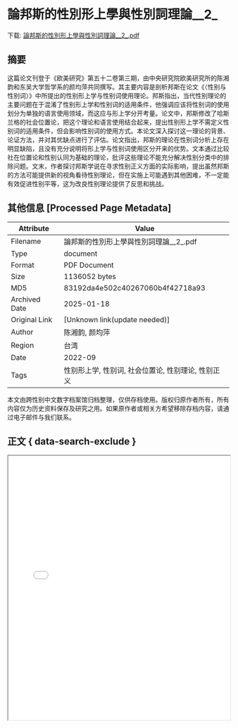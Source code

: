 # 論邦斯的性別形上學與性別詞理論__2_

<!-- tcd_download_link -->
下载: <a href="../論邦斯的性別形上學與性別詞理論__2_.pdf" download>論邦斯的性別形上學與性別詞理論__2_.pdf</a>
<!-- tcd_download_link_end -->

## 摘要

<!-- tcd_abstract -->
这篇论文刊登于《欧美研究》第五十二卷第三期，由中央研究院欧美研究所的陈湘韵和东吴大学哲学系的颜均萍共同撰写。其主要内容是剖析邦斯在论文《〈性别与性别词〉》中所提出的性别形上学与性别词使用理论。邦斯指出，当代性别理论的主要问题在于混淆了性别形上学和性别词的适用条件，他强调应该将性别词的使用划分为单独的语言使用领域，而这应与形上学分开考量。论文中，邦斯修改了哈斯兰格的社会位置论，把这个理论和语言使用结合起来，提出性别形上学不需定义性别词的适用条件，但会影响性别词的使用方式。本论文深入探讨这一理论的背景、论证方法，并对其优缺点进行了评估。论文指出，邦斯的理论在性别词分析上存在明显缺陷，且没有充分说明将形上学与性别词使用区分开来的优势。文本通过比较社在位置论和性别认同为基础的理论，批评这些理论不能充分解决性别分类中的排除问题。文末，作者探讨邦斯学说在寻求性别正义方面的实际影响，提出虽然邦斯的方法可能提供新的视角看待性别理论，但在实施上可能遇到其他困难，不一定能有效促进性别平等，这为改良性别理论提供了反思和挑战。

<!-- tcd_abstract_end -->

## 其他信息 [Processed Page Metadata]

| Attribute       | Value                                  |
|-----------------|----------------------------------------|
| Filename        | 論邦斯的性別形上學與性別詞理論__2_.pdf                             |
| Type            | document                                 |
| Format          | PDF Document                               |
| Size            | 1136052 bytes                           |
| MD5             | 83192da4e502c40267060b4f42718a93                                  |
| Archived Date   | 2025-01-18                             |
| Original Link   | [Unknown link(update needed)]                         |
| Author          | 陈湘韵, 颜均萍                               |
| Region          | 台湾                               |
| Date            | 2022-09                                 |
| Tags            | 性别形上学, 性别词, 社会位置论, 性别理论, 性别正义                                 |

本文由跨性别中文数字档案馆归档整理，仅供存档使用。版权归原作者所有，所有内容仅为历史资料保存及研究之用。如果原作者或相关方希望移除存档内容，请通过电子邮件与我们联系。

## 正文 { data-search-exclude }

<!-- tcd_main_text -->
<iframe src="../論邦斯的性別形上學與性別詞理論__2_.pdf" width="100%" height="600px">
    <p>无法显示PDF，请下载查看。</p>
</iframe>
<!-- tcd_main_text_end -->

